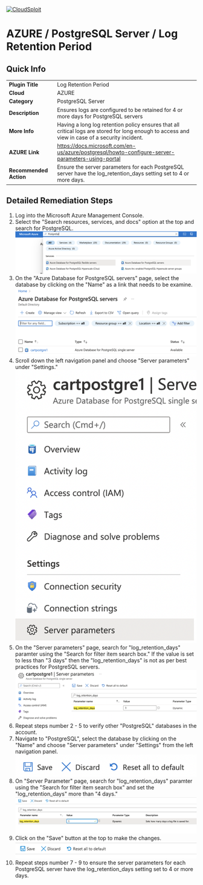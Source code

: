 [![CloudSploit](https://cloudsploit.com/img/logo-new-big-text-100.png "CloudSploit")](https://cloudsploit.com)

# AZURE / PostgreSQL Server / Log Retention Period

## Quick Info

| | |
|-|-|
| **Plugin Title** | Log Retention Period |
| **Cloud** | AZURE |
| **Category** | PostgreSQL Server |
| **Description** | Ensures logs are configured to be retained for 4 or more days for PostgreSQL servers |
| **More Info** | Having a long log retention policy ensures that all critical logs are stored for long enough to access and view in case of a security incident. |
| **AZURE Link** | https://docs.microsoft.com/en-us/azure/postgresql/howto-configure-server-parameters-using-portal |
| **Recommended Action** | Ensure the server parameters for each PostgreSQL server have the log_retention_days setting set to 4 or more days. |

## Detailed Remediation Steps
1. Log into the Microsoft Azure Management Console.
2. Select the "Search resources, services, and docs" option at the top and search for PostgreSQL. </br> <img src="/resources/azure/postgresqlserver/log-retention-period/step2.png"/>
3. On the "Azure Database for PostgreSQL servers" page, select the database by clicking on the "Name" as a link that needs to be examine.</br> <img src="/resources/azure/postgresqlserver/log-retention-period/step3.png"/>
4. Scroll down the left navigation panel and choose "Server parameters" under "Settings."</br> <img src="/resources/azure/postgresqlserver/log-retention-period/step4.png"/>
5. On the "Server parameters" page, search for "log_retention_days" paramter using the "Search for filter item search box." If the value is set to less than "3 days" then the "log_retention_days" is not as per best practices for PostgreSQL servers.</br> <img src="/resources/azure/postgresqlserver/log-retention-period/step5.png"/>
6. Repeat steps number 2 - 5 to verify other "PostgreSQL" databases in the account.</br>
7. Navigate to "PostgreSQL", select the database by clicking on the "Name" and choose "Server parameters" under "Settings" from the left navigation panel.</br> <img src="/resources/azure/postgresqlserver/log-retention-period/step7.png"/>
8. On "Server Parameter" page, search for "log_retention_days" paramter using the "Search for filter item search box" and set the "log_retention_days" more than "4 days."</br> <img src="/resources/azure/postgresqlserver/log-retention-period/step8.png"/>
9. Click on the "Save" button at the top to make the changes.</br> <img src="/resources/azure/postgresqlserver/log-retention-period/step9.png"/>
10. Repeat steps number 7 - 9 to ensure the server parameters for each PostgreSQL server have the log_retention_days setting set to 4 or more days.</br>
